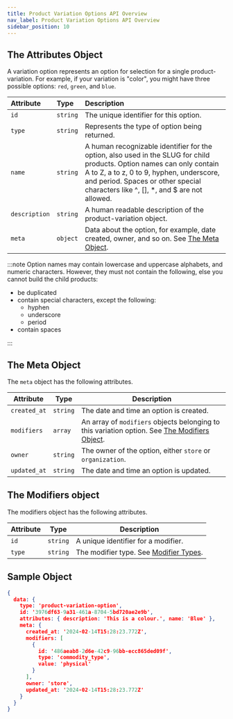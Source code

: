 ```yaml
---
title: Product Variation Options API Overview
nav_label: Product Variation Options API Overview
sidebar_position: 10
---
```


## The Attributes Object

A variation option represents an option for selection for a single product-variation. For example, if your variation is "color", you might have three possible options: `red`, `green`, and `blue`.

| Attribute | Type | Description                                                                                                                                                                                                                                              |
| :--- | :--- |:---------------------------------------------------------------------------------------------------------------------------------------------------------------------------------------------------------------------------------------------------------|
| `id` | `string` | The unique identifier for this option.                                                                                                                                                                                                                   |
| `type` | `string` | Represents the type of option being returned.                                                                                                                                                                                                            |
|  `name` | `string` | A human recognizable identifier for the option, also used in the SLUG for child products. Option names can only contain A to Z, a to z, 0 to 9, hyphen, underscore, and period. Spaces or other special characters like ^, [], *, and $ are not allowed. |
|  `description` | `string` | A human readable description of the product-variation object.                                                                                                                                                                                            |
| `meta` | `object` | Data about the option, for example, date created, owner, and so on. See [The Meta Object](#the-meta-object).

:::note
Option names may contain lowercase and uppercase alphabets, and numeric characters. However, they must not contain the following, else you cannot build the child products:

- be duplicated
- contain special characters, except the following:
    - hyphen
    - underscore
    - period
- contain spaces

:::

## The Meta Object

The `meta` object has the following attributes.

| Attribute    | Type     | Description                                                                                                            |
|--------------|----------|------------------------------------------------------------------------------------------------------------------------|
| `created_at` | `string` | The date and time an option is created.                                                                                |
| `modifiers` | `array` | An array of `modifiers` objects belonging to this variation option. See [The Modifiers Object](#the-modifiers-object). |
| `owner`      | `string` | The owner of the option, either `store` or `organization`.                                                             |
| `updated_at` | `string` | The date and time an option is updated.                                                                                |

## The Modifiers object

The modifiers object has the following attributes.

| Attribute | Type     | Description                                                                                                                              |
|-----------|----------|------------------------------------------------------------------------------------------------------------------------------------------|
| `id`      | `string` | A unique identifier for a modifier.                                                                                                      |
| `type`    | `string` | The modifier type. See [Modifier Types](/docs/pxm/products/pxm-product-variations/pxm-variation-modifiers-api/modifiers#modifier-types). |

## Sample Object

```json
{
  data: {
    type: 'product-variation-option',
    id: '3976df63-9a31-461a-8704-5bd720ae2e9b',
    attributes: { description: 'This is a colour.', name: 'Blue' },
    meta: {
      created_at: '2024-02-14T15:28:23.772Z',
      modifiers: [
        {
          id: '486aeab8-2d6e-42c9-96bb-ecc865ded09f',
          type: 'commodity_type',
          value: 'physical'
        }
      ],
      owner: 'store',
      updated_at: '2024-02-14T15:28:23.772Z'
    }
  }
}

```
